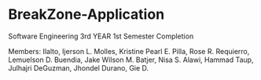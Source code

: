 # BreakZone-Application

Software Engineering 3rd YEAR 1st Semester Completion

Members: 
Ilalto, Ijerson L. 
Molles, Kristine Pearl E.
Pilla, Rose R.
Requierro, Lemuelson D.
Buendia, Jake Wilson M.
Batjer, Nisa S.
Alawi, Hammad
Taup, Julhajri
DeGuzman, Jhondel
Durano, Gie D.
